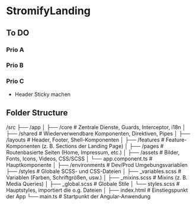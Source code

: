 # StromifyLanding

## To DO
### Prio A

### Prio B

### Prio C
- Header Sticky machen

## Folder Structure
  /src
  ├── /app
  │     ├── /core            # Zentrale Dienste, Guards, Interceptor, i18n
  │     ├── /shared          # Wiederverwendbare Komponenten, Direktiven, Pipes
  │     ├── /layouts         # Header, Footer, Shell-Komponenten
  │     ├── /features        # Feature-Komponenten (z. B. Sections der Landing Page)
  │     ├── /pages           # Routenbasierte Seiten (Home, Impressum, etc.)
  │     ├── /assets          # Bilder, Fonts, Icons, Videos, CSS/SCSS
  │     └── app.component.ts # Hauptkomponente
  │
  ├── /environments          # Dev/Prod Umgebungsvariablen
  ├── /styles                # Globale SCSS- und CSS-Dateien
  │     ├── _variables.scss  # Variablen (Farben, Schriftgrößen, usw.)
  │     ├── _mixins.scss     # Mixins (z. B. Media Queries)
  │     ├── _global.scss     # Globale Stile
  │     └── styles.scss      # Hauptstyles, importiert die o.g. Dateien
  │
  ├── index.html             # Einstiegspunkt der App
  └── main.ts                # Startpunkt der Angular-Anwendung
